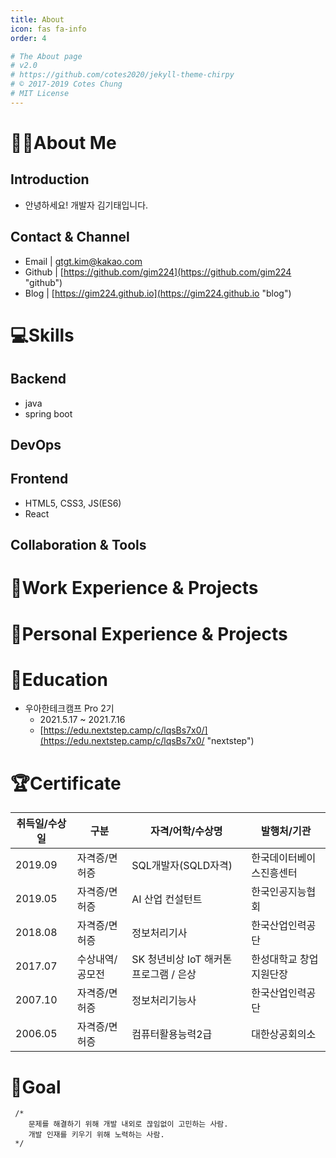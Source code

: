 ```yaml
---
title: About
icon: fas fa-info
order: 4

# The About page
# v2.0
# https://github.com/cotes2020/jekyll-theme-chirpy
# © 2017-2019 Cotes Chung
# MIT License
---
```


# 🙋‍♂️About Me

## Introduction
* 안녕하세요! 개발자 김기태입니다.

## Contact & Channel
* Email | gtgt.kim@kakao.com
* Github | [https://github.com/gim224](https://github.com/gim224 "github")
* Blog | [https://gim224.github.io](https://gim224.github.io "blog")

# 💻Skills
## Backend
* java
* spring boot
    
## DevOps

## Frontend
* HTML5, CSS3, JS(ES6)
* React

## Collaboration & Tools
        
# 💬Work Experience & Projects

# 💭Personal Experience & Projects

<!--
 # 🗣️Presentaion & Article 
 -->
    

# 🏫Education
* 우아한테크캠프 Pro 2기
    - 2021.5.17 ~ 2021.7.16
    - [https://edu.nextstep.camp/c/lqsBs7x0/](https://edu.nextstep.camp/c/lqsBs7x0/ "nextstep")

# 🏆Certificate
|취득일/수상일|구분|자격/어학/수상명|발행처/기관|
|---|---|---|---|
|2019.09|	자격증/면허증|	SQL개발자(SQLD자격)|	한국데이터베이스진흥센터|
|2019.05|	자격증/면허증|	AI 산업 컨설턴트|	한국인공지능협회|
|2018.08|	자격증/면허증|	정보처리기사|	한국산업인력공단|
|2017.07|	수상내역/공모전|	SK 청년비상 IoT 해커톤 프로그램 / 은상|	한성대학교 창업지원단장|
|2007.10|	자격증/면허증|	정보처리기능사|	한국산업인력공단|
|2006.05|	자격증/면허증|	컴퓨터활용능력2급|	대한상공회의소|

<!--|2012.02|	자격증/면허증|	1종보통운전면허|	경찰청(운전면허시험관리단)|-->

# 🎯Goal
```
 /*
    문제를 해결하기 위해 개발 내외로 끊임없이 고민하는 사람.
    개발 인재를 키우기 위해 노력하는 사람.
 */
 ```

